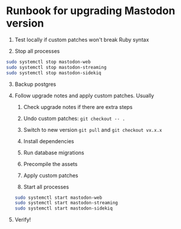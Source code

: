# Runbook for upgrading Mastodon version

1. Test locally if custom patches won't break Ruby syntax

2. Stop all processes

```bash
sudo systemctl stop mastodon-web
sudo systemctl stop mastodon-streaming
sudo systemctl stop mastodon-sidekiq
```

3. Backup postgres

4. Follow upgrade notes and apply custom patches. Usually

    1. Check upgrade notes if there are extra steps
  
    2. Undo custom patches: `git checkout -- .`
    
    3. Switch to new version `git pull` and `git checkout vx.x.x`
  
    4. Install dependencies
  
    5. Run database migrations
  
    6. Precompile the assets
  
    7. Apply custom patches
  
    8. Start all processes
  
    ```bash
    sudo systemctl start mastodon-web
    sudo systemctl start mastodon-streaming
    sudo systemctl start mastodon-sidekiq
    ```
  
5. Verify!
